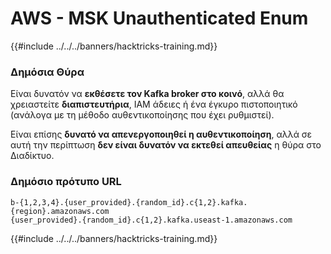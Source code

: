 # AWS - MSK Unauthenticated Enum

{{#include ../../../banners/hacktricks-training.md}}

### Δημόσια Θύρα

Είναι δυνατόν να **εκθέσετε τον Kafka broker στο κοινό**, αλλά θα χρειαστείτε **διαπιστευτήρια**, IAM άδειες ή ένα έγκυρο πιστοποιητικό (ανάλογα με τη μέθοδο αυθεντικοποίησης που έχει ρυθμιστεί).

Είναι επίσης **δυνατό να απενεργοποιηθεί η αυθεντικοποίηση**, αλλά σε αυτή την περίπτωση **δεν είναι δυνατόν να εκτεθεί απευθείας** η θύρα στο Διαδίκτυο.

### Δημόσιο πρότυπο URL
```
b-{1,2,3,4}.{user_provided}.{random_id}.c{1,2}.kafka.{region}.amazonaws.com
{user_provided}.{random_id}.c{1,2}.kafka.useast-1.amazonaws.com
```
{{#include ../../../banners/hacktricks-training.md}}
